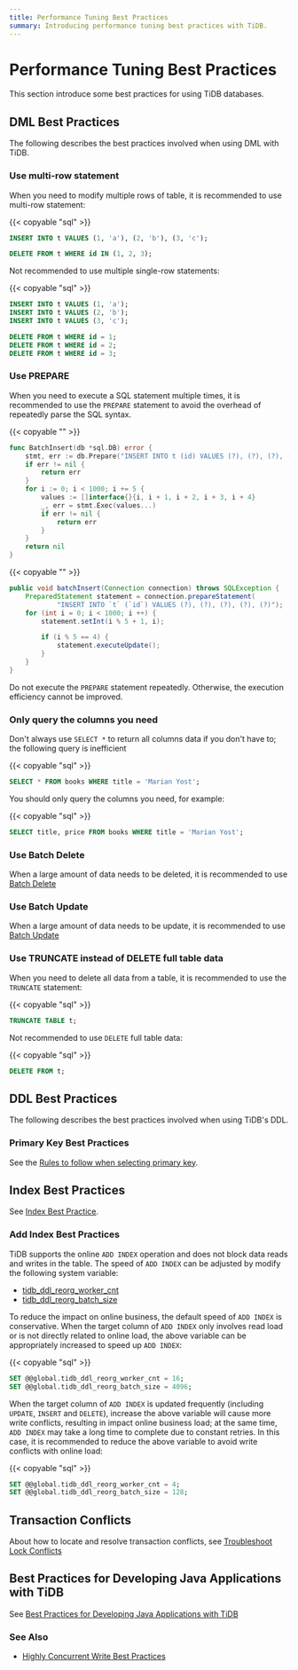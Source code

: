 ```yaml
---
title: Performance Tuning Best Practices
summary: Introducing performance tuning best practices with TiDB.
---
```


# Performance Tuning Best Practices

This section introduce some best practices for using TiDB databases.

## DML Best Practices

The following describes the best practices involved when using DML with TiDB.

### Use multi-row statement

When you need to modify multiple rows of table, it is recommended to use multi-row statement:

{{< copyable "sql" >}}

```sql
INSERT INTO t VALUES (1, 'a'), (2, 'b'), (3, 'c');

DELETE FROM t WHERE id IN (1, 2, 3);
```

Not recommended to use multiple single-row statements:

{{< copyable "sql" >}}

```sql
INSERT INTO t VALUES (1, 'a');
INSERT INTO t VALUES (2, 'b');
INSERT INTO t VALUES (3, 'c');

DELETE FROM t WHERE id = 1;
DELETE FROM t WHERE id = 2;
DELETE FROM t WHERE id = 3;
```

### Use PREPARE

When you need to execute a SQL statement multiple times, it is recommended to use the `PREPARE` statement to avoid the overhead of repeatedly parse the SQL syntax.

<SimpleTab>
<div label="Golang">

{{< copyable "" >}}

```go
func BatchInsert(db *sql.DB) error {
    stmt, err := db.Prepare("INSERT INTO t (id) VALUES (?), (?), (?), (?), (?)")
    if err != nil {
        return err
    }
    for i := 0; i < 1000; i += 5 {
        values := []interface{}{i, i + 1, i + 2, i + 3, i + 4}
        _, err = stmt.Exec(values...)
        if err != nil {
            return err
        }
    }
    return nil
}
```

</div>

<div label="Java">

{{< copyable "" >}}

```java
public void batchInsert(Connection connection) throws SQLException {
    PreparedStatement statement = connection.prepareStatement(
            "INSERT INTO `t` (`id`) VALUES (?), (?), (?), (?), (?)");
    for (int i = 0; i < 1000; i ++) {
        statement.setInt(i % 5 + 1, i);

        if (i % 5 == 4) {
            statement.executeUpdate();
        }
    }
}
```

</div>
</SimpleTab>

Do not execute the `PREPARE` statement repeatedly. Otherwise, the execution efficiency cannot be improved.

### Only query the columns you need

Don't always use `SELECT *` to return all columns data if you don't have to; the following query is inefficient

{{< copyable "sql" >}}

```sql
SELECT * FROM books WHERE title = 'Marian Yost';
```

You should only query the columns you need, for example:

{{< copyable "sql" >}}

```sql
SELECT title, price FROM books WHERE title = 'Marian Yost';
```

### Use Batch Delete

When a large amount of data needs to be deleted, it is recommended to use [Batch Delete](/develop/delete-data.md#bulk-delete)

### Use Batch Update

When a large amount of data needs to be update, it is recommended to use [Batch Update](/develop/delete-data.md#bulk-delete)

### Use TRUNCATE instead of DELETE full table data

When you need to delete all data from a table, it is recommended to use the `TRUNCATE` statement:

{{< copyable "sql" >}}

```sql
TRUNCATE TABLE t;
```

Not recommended to use `DELETE` full table data:

{{< copyable "sql" >}}

```sql
DELETE FROM t;
```

## DDL Best Practices

The following describes the best practices involved when using TiDB's DDL.

### Primary Key Best Practices

See the [Rules to follow when selecting primary key](/develop/create-table.md#rules-to-follow-when-selecting-primary-key).

## Index Best Practices

See [Index Best Practice](/develop/index-best-practice.md).

### Add Index Best Practices

TiDB supports the online `ADD INDEX` operation and does not block data reads and writes in the table. The speed of `ADD INDEX` can be adjusted by modify the following system variable:

* [tidb_ddl_reorg_worker_cnt](/system-variables.md#tidb_ddl_reorg_worker_cnt)
* [tidb_ddl_reorg_batch_size](/system-variables.md#tidb_ddl_reorg_batch_size)

To reduce the impact on online business, the default speed of `ADD INDEX` is conservative. When the target column of `ADD INDEX` only involves read load or is not directly related to online load, the above variable can be appropriately increased to speed up `ADD INDEX`:

{{< copyable "sql" >}}

```sql
SET @@global.tidb_ddl_reorg_worker_cnt = 16;
SET @@global.tidb_ddl_reorg_batch_size = 4096;
```

When the target column of `ADD INDEX` is updated frequently (including `UPDATE`, `INSERT` and `DELETE`), increase the above variable will cause more write conflicts, resulting in impact online business load; at the same time, `ADD INDEX` may take a long time to complete due to constant retries. In this case, it is recommended to reduce the above variable to avoid write conflicts with online load:

{{< copyable "sql" >}}

```sql
SET @@global.tidb_ddl_reorg_worker_cnt = 4;
SET @@global.tidb_ddl_reorg_batch_size = 128;
```

## Transaction Conflicts

About how to locate and resolve transaction conflicts, see [Troubleshoot Lock Conflicts](/troubleshoot-lock-conflicts.md)

## Best Practices for Developing Java Applications with TiDB

See [Best Practices for Developing Java Applications with TiDB](/best-practices/java-app-best-practices.md)

### See Also

- [Highly Concurrent Write Best Practices](/best-practices/high-concurrency-best-practices.md)
